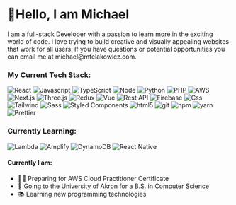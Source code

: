 <h1>👋Hello, I am Michael</h1>

<p>I am a full-stack Developer with a passion to learn more in the exciting world of code. I love trying to build creative and visually appealing websites that work for all users. If you have questions or potential opportunities you can email me at michael@mtelakowicz.com.</p>

<h3>My Current Tech Stack:</h3>
<p>
  <img alt="React" src="https://img.shields.io/badge/-React-61DBFB?style=flat-square&logo=react&logoColor=white" />
  <img alt="Javascript" src="https://img.shields.io/badge/-JavaScript-F0DB4F?style=flat-square&logo=javascript&logoColor=white" />
  <img alt="TypeScript" src="https://img.shields.io/badge/-TypeScript-007ACC?style=flat-square&logo=typescript&logoColor=white" />
  <img alt="Node" src="https://img.shields.io/badge/-Nodejs-43853d?style=flat-square&logo=Node.js&logoColor=white" />
  <img alt="Python" src="https://img.shields.io/badge/-Python-ffd43b?style=flat-square&logo=python&logoColor=white" />
  <img alt="PHP" src="https://img.shields.io/badge/-PHP-777bb4?style=flat-square&logo=php&logoColor=white" />
  <img alt="AWS" src="https://img.shields.io/badge/-AWS-232f3e?style=flat-square&logo=amazonaws&logoColor=white" />
  <img alt="Next.js" src="https://img.shields.io/badge/-Next.js-000000?style=flat-square&logo=next.js&logoColor=white" />
  <img alt="Three.js" src="https://img.shields.io/badge/-Three.js-000000?style=flat-square&logo=three.js&logoColor=white" />
  <img alt="Redux" src="https://img.shields.io/badge/-Redux-764ABC?style=flat-square&logo=redux&logoColor=white" />
  <img alt="Vue" src="https://img.shields.io/badge/-Vue-4fc08d?style=flat-square&logo=vue.js&logoColor=white" />
  <img alt="Rest API" src="https://img.shields.io/badge/-Rest_API's-430098?style=flat-square&logo=axios&logoColor=white" />
  <img alt="Firebase" src="https://img.shields.io/badge/-Firebase-ffa611?style=flat-square&logo=firebase&logoColor=white" />
  <img alt="Css" src="https://img.shields.io/badge/-CSS3-264de4?style=flat-square&logo=css3&logoColor=white" />
  <img alt="Tailwind" src="https://img.shields.io/badge/-Tailwind-F7B93E?style=flat-square&logo=prettier&logoColor=white" />
  <img alt="Sass" src="https://img.shields.io/badge/-SASS-CC6699?style=flat-square&logo=sass&logoColor=white" />
  <img alt="Styled Components" src="https://img.shields.io/badge/-Styled_Components-db7092?style=flat-square&logo=styled-components&logoColor=white" />
  <img alt="html5" src="https://img.shields.io/badge/-HTML5-E34F26?style=flat-square&logo=html5&logoColor=white" />
  <img alt="git" src="https://img.shields.io/badge/-Git-F05032?style=flat-square&logo=git&logoColor=white" />
  <img alt="npm" src="https://img.shields.io/badge/-NPM-CB3837?style=flat-square&logo=npm&logoColor=white" />
  <img alt="yarn" src="https://img.shields.io/badge/-Yarn-288fbc?style=flat-square&logo=yarn&logoColor=white" />
  <img alt="Prettier" src="https://img.shields.io/badge/-Prettier-F7B93E?style=flat-square&logo=prettier&logoColor=white" />
</p>

<h3>Currently Learning:</h3>
<p>
  <img alt="Lambda" src="https://img.shields.io/badge/-Lambda-ff9900?style=flat-square&logo=awslambda&logoColor=white" />
  <img alt="Amplify" src="https://img.shields.io/badge/-Amplify-ff9900?style=flat-square&logo=awsamplify&logoColor=white" />
  <img alt="DynamoDB" src="https://img.shields.io/badge/-DynamoDB-4053d6?style=flat-square&logo=amazondynamodb&logoColor=white" />
  <img alt="React Native" src="https://img.shields.io/badge/-React_Native-61DAFB?style=flat-square&logo=react&logoColor=white" />
</p>

<h4>Currently I am:</h4>
<ul>
  <li>👨‍💻 Preparing for AWS Cloud Practitioner Certificate</li>
  <li>🏫 Going to the University of Akron for a B.S. in Computer Science</li>
  <li>📚 Learning new programming technologies </li>
</ul>
